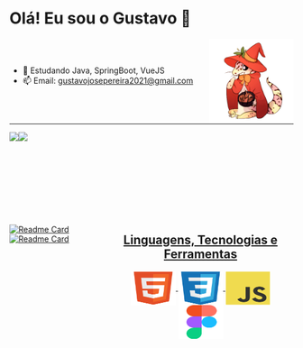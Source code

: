 # Olá! Eu sou o Gustavo 👋
<img style="width: 150px" border-radius="5px" align="right" src="https://github.com/GustavoJPereira/GustavoJPereira/blob/main/images/Largatinho.png">  
<br><br>

- 🌱 Estudando Java, SpringBoot, VueJS
- 📫 Email: gustavojosepereira2021@gmail.com
<br>
<br>
<hr>
<div>
    <a href="https://github.com/GustavoJPereira" style="display: flex">
    <img sytle="display: inline_block" height="150em" src="https://github-readme-stats.vercel.app/api?username=GustavoJPereira&show_icons=true&theme=buefy&include_all_commits=true&count_private=true"/>
    <img sytle="display: inline_block" height="150em" src="https://github-readme-stats.vercel.app/api/top-langs/?username=GustavoJPereira&layout=compact&langs_count=7&theme=buefy"/>
</div>
 <br>
    
![Readme Card](https://github-readme-stats.vercel.app/api/pin/?username=GustavoJPereira&repo=HdA-Pagina-Web&theme=buefy)
![Readme Card](https://github-readme-stats.vercel.app/api/pin/?username=GustavoJPereira&repo=comercio-eletronico&theme=buefy)
    
    
    
<hr>
<div style="display: inline_block" width="100%" align="center">
    <h2>Linguagens, Tecnologias e Ferramentas</h2>
    <img align="center" alt="Gustavo-HTML5" height="60" width="80" src="https://github.com/devicons/devicon/blob/master/icons/html5/html5-original.svg">
     <img align="center" alt="Gustavo-CSS3" height="60" width="80" src="https://github.com/devicons/devicon/blob/master/icons/css3/css3-original.svg">
     <img align="center" alt="Gustavo-Javascript" height="60" width="80" src="https://github.com/devicons/devicon/blob/master/icons/javascript/javascript-original.svg">
    <img align="center" alt="Gustavo-Figma" height="60" width="80" src="https://github.com/devicons/devicon/blob/master/icons/figma/figma-original.svg">
</div>
<div>
  <a href=""></a>
</div>
    
